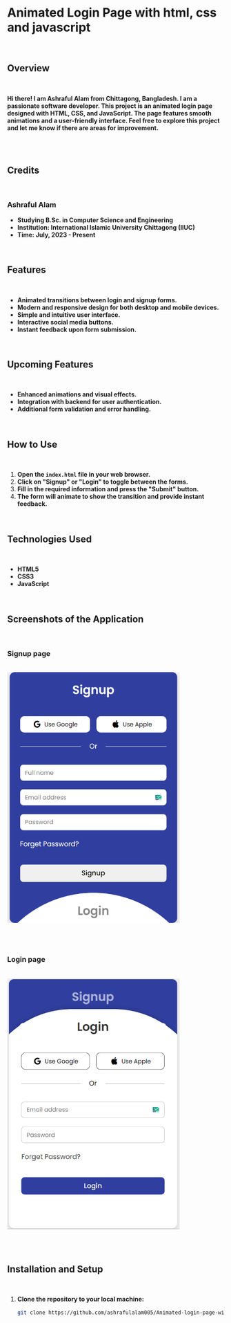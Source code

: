 # Animated Login Page with html, css and javascript

<br>

## Overview
<br>

**Hi there! I am Ashraful Alam from Chittagong, Bangladesh. I am a passionate software developer. This project is an animated login page designed with HTML, CSS, and JavaScript. The page features smooth animations and a user-friendly interface. Feel free to explore this project and let me know if there are areas for improvement.**

<br> <br> 

## Credits
<br> 

### Ashraful Alam
- **Studying B.Sc. in Computer Science and Engineering**
- **Institution: International Islamic University Chittagong (IIUC)**
- **Time: July, 2023 - Present**

<br>

## Features
<br>

- **Animated transitions between login and signup forms.**
- **Modern and responsive design for both desktop and mobile devices.**
- **Simple and intuitive user interface.**
- **Interactive social media buttons.**
- **Instant feedback upon form submission.**

<br>

## Upcoming Features
<br> 

- **Enhanced animations and visual effects.**
- **Integration with backend for user authentication.**
- **Additional form validation and error handling.**

<br>

## How to Use
<br> 

1. **Open the `index.html` file in your web browser.**
2. **Click on "Signup" or "Login" to toggle between the forms.**
3. **Fill in the required information and press the "Submit" button.**
4. **The form will animate to show the transition and provide instant feedback.**

<br>

## Technologies Used
<br> 

- **HTML5**
- **CSS3**
- **JavaScript**

<br>

## Screenshots of the Application
<br> 

### Signup page

<br> 

<img src="https://github.com/ashrafulalam005/Animated-login-page-with-html-css-javascript/blob/main/Necessary%20img/signup.png" alt="Screenshot 1" height="580" width="400">

<br> <br> 

### Login page

<br>

<img src="https://github.com/ashrafulalam005/Animated-login-page-with-html-css-javascript/blob/main/Necessary%20img/login.png" alt="Screenshot 1" height="580" width="400">

<br> <br>

## Installation and Setup
<br>

1. **Clone the repository to your local machine:**
   ```bash
   git clone https://github.com/ashrafulalam005/Animated-login-page-with-html-css-javascript.git
   
